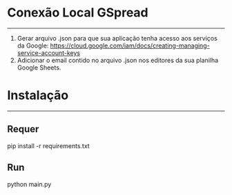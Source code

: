 # Conexão Local GSpread

---

1. Gerar arquivo .json para que sua aplicação tenha acesso aos serviços da Google: https://cloud.google.com/iam/docs/creating-managing-service-account-keys
2. Adicionar o email contido no arquivo .json nos editores da sua planilha Google Sheets.

# Instalação

---

## Requer

pip install -r requirements.txt

## Run

python main.py

